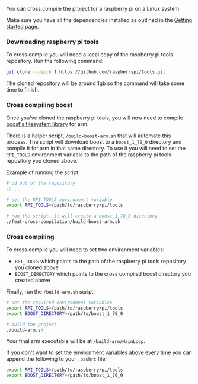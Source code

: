 You can cross compile the project for a raspberry pi on a Linux system.

Make sure you have all the dependencies installed as outlined in the [Getting started page](Getting-started).

### Downloading raspberry pi tools

To cross compile you will need a local copy of the raspberry pi tools repository. Run the following command:

```bash
git clone --depth 1 https://github.com/raspberrypi/tools.git
```

The cloned repository will be around 1gb so the command will take some time to finish.

### Cross compiling boost

Once you've cloned the raspberry pi tools, you will now need to compile [boost's filesystem library](https://www.boost.org/doc/libs/1_75_0/libs/filesystem/doc/index.htm) for arm.

There is a helper script, `/build-boost-arm.sh` that will automate this process. The script will download boost to a `boost_1_70_0` directory and compile it for arm in that same directory. To use it you will need to set the `RPI_TOOLS` environment variable to the path of the raspberry pi tools repository you cloned above.

Example of running the script:

```bash
# cd out of the repository
cd ..

# set the RPI_TOOLS environment variable
export RPI_TOOLS=/path/to/raspberry/pi/tools

# run the script, it will create a boost_1_70_0 directory
./feat-cross-compilation/build-boost-arm.sh
```

### Cross compiling 

To cross compile you will need to set two environment variables:

- `RPI_TOOLS` which points to the path of the raspberry pi tools repository you cloned above
- `BOOST_DIRECTORY` which points to the cross compiled boost directory you created above

Finally, run the `/build-arm.sh` script:

```bash
# set the required environment variables
export RPI_TOOLS=/path/to/raspberry/pi/tools
export BOOST_DIRECTORY=/path/to/boost_1_70_0

# build the project
./build-arm.sh
```

Your final arm executable will be at `/build-arm/MainLoop`.

If you don't want to set the environment variables above every time you can append the following to your `.bashrc` file:

```bash
export RPI_TOOLS=/path/to/raspberry/pi/tools
export BOOST_DIRECTORY=/path/to/boost_1_70_0
```
